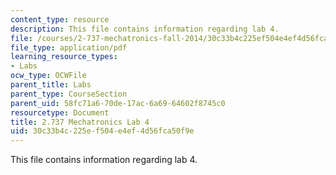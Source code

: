 ```yaml
---
content_type: resource
description: This file contains information regarding lab 4.
file: /courses/2-737-mechatronics-fall-2014/30c33b4c225ef504e4ef4d56fca50f9e_MIT2_737F14_Lab4.pdf
file_type: application/pdf
learning_resource_types:
- Labs
ocw_type: OCWFile
parent_title: Labs
parent_type: CourseSection
parent_uid: 58fc71a6-70de-17ac-6a69-64602f8745c0
resourcetype: Document
title: 2.737 Mechatronics Lab 4
uid: 30c33b4c-225e-f504-e4ef-4d56fca50f9e
---
```

This file contains information regarding lab 4.

